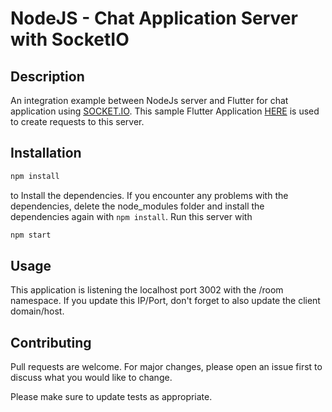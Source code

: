 # NodeJS - Chat Application Server with SocketIO

## Description
An integration example between NodeJs server and Flutter for chat application using [SOCKET.IO](https://socket.io). This sample Flutter Application [HERE](https://github.com/Cerwyn/FLUTTER-Simple-Chat-App-with-SocketIO) is used to create requests to this server.

## Installation

```bash
npm install
```
to Install the dependencies.
If you encounter any problems with the dependencies, delete the node_modules folder and install the dependencies again with `npm install`.
Run this server with
```bash
npm start
```
## Usage
This application is listening the localhost port 3002 with the /room namespace. If you update this IP/Port, don't forget to also update the client domain/host.

## Contributing
Pull requests are welcome. For major changes, please open an issue first to discuss what you would like to change.

Please make sure to update tests as appropriate.
